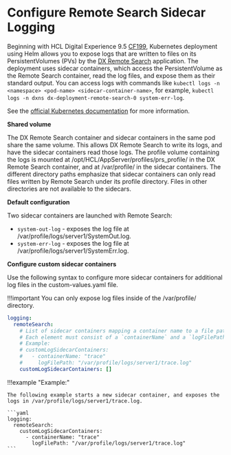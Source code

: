 # Configure Remote Search Sidecar Logging

Beginning with HCL Digital Experience 9.5 [CF199](../../../../../../whatsnew/cf19/newcf199.md), Kubernetes deployment using Helm allows you to expose logs that are written to files on its PersistentVolumes (PVs) by the [DX Remote Search](../../../../../manage/container_configuration/kubernetes_remote_search.md) application. The deployment uses sidecar containers, which access the PersistentVolume as the Remote Search container, read the log files, and expose them as their standard output. You can access logs with commands like `kubectl logs -n <namespace> <pod-name> <sidecar-container-name>`, for example, `kubectl logs -n dxns dx-deployment-remote-search-0 system-err-log`.

See the [official Kubernetes documentation](https://kubernetes.io/docs/concepts/cluster-administration/logging/#streaming-sidecar-container) for more information.

**Shared volume**

The DX Remote Search container and sidecar containers in the same pod share the same volume. This allows DX Remote Search to write its logs, and have the sidecar containers read those logs. The profile volume containing the logs is mounted at /opt/HCL/AppServer/profiles/prs\_profile/ in the DX Remote Search container, and at /var/profile/ in the sidecar containers. The different directory paths emphasize that sidecar containers can only read files written by Remote Search under its profile directory. Files in other directories are not available to the sidecars.

**Default configuration**

Two sidecar containers are launched with Remote Search:

-   `system-out-log` - exposes the log file at /var/profile/logs/server1/SystemOut.log.
-   `system-err-log` - exposes the log file at /var/profile/logs/server1/SystemErr.log.

**Configure custom sidecar containers**

Use the following syntax to configure more sidecar containers for additional log files in the custom-values.yaml file.

!!!important
    You can only expose log files inside of the /var/profile/ directory.

```yaml
logging:
  remoteSearch:
    # List of sidecar containers mapping a container name to a file path for a log file to be exposed
    # Each element must consist of a `containerName` and a `logFilePath`, the latter must be located in /var/profile
    # Example:
    # customLogSidecarContainers:
    #   - containerName: "trace"
    #     logFilePath: "/var/profile/logs/server1/trace.log"
    customLogSidecarContainers: []
```

!!!example "Example:"

    The following example starts a new sidecar container, and exposes the logs in /var/profile/logs/server1/trace.log.

    ```yaml
    logging:
      remoteSearch:
        customLogSidecarContainers:
          - containerName: "trace"
            logFilePath: "/var/profile/logs/server1/trace.log"
    ```

